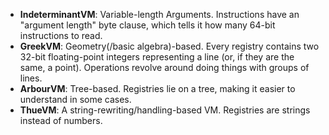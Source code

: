* **IndeterminantVM**: Variable-length Arguments. Instructions have an "argument length" byte clause, which tells it how many 64-bit instructions to read.
* **GreekVM**: Geometry(/basic algebra)-based. Every registry contains two 32-bit floating-point integers representing a line (or, if they are the same, a point). Operations revolve around doing things with groups of lines.
* **ArbourVM**: Tree-based. Registries lie on a tree, making it easier to understand in some cases.
* **ThueVM**: A string-rewriting/handling-based VM. Registries are strings instead of numbers.